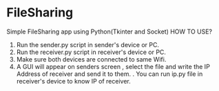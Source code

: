 # FileSharing
Simple FileSharing app using Python(Tkinter and Socket)
HOW TO USE?
 1. Run the sender.py script in sender's device or PC.
 2. Run the receiver.py script in receiver's device or PC.
 3. Make sure both devices are connected to same Wifi.
 4. A GUI will appear on senders screen , select the file and write the IP Address of receiver and send it to them.
. You can run ip.py file in receiver's device to know IP of receiver.
